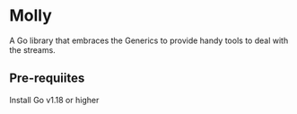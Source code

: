 # Molly

A Go library that embraces the Generics to provide handy tools to deal with the streams.

## Pre-requiites

Install Go v1.18 or higher
